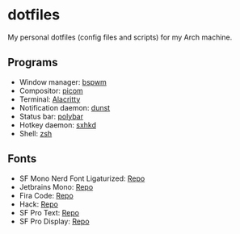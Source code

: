 # dotfiles

My personal dotfiles (config files and scripts) for my Arch machine.

## Programs

- Window manager: [bspwm](https://github.com/baskerville/bspwm)
- Compositor: [picom](https://github.com/yshui/picom)
- Terminal: [Alacritty](https://github.com/alacritty/alacritty)
- Notification daemon: [dunst](https://github.com/dunst-project/dunst)
- Status bar: [polybar](https://github.com/polybar/polybar)
- Hotkey daemon: [sxhkd](https://github.com/baskerville/sxhkd)
- Shell: [zsh](https://www.zsh.org/)

## Fonts

- SF Mono Nerd Font Ligaturized: [Repo](https://github.com/shaunsingh/SFMono-Nerd-Font-Ligaturized)
- Jetbrains Mono: [Repo](https://github.com/JetBrains/JetBrainsMono)
- Fira Code: [Repo](https://github.com/tonsky/FiraCode)
- Hack: [Repo](https://github.com/source-foundry/Hack)
- SF Pro Text: [Repo](https://github.com/sahibjotsaggu/San-Francisco-Pro-Fonts)
- SF Pro Display: [Repo](https://github.com/sahibjotsaggu/San-Francisco-Pro-Fonts)
